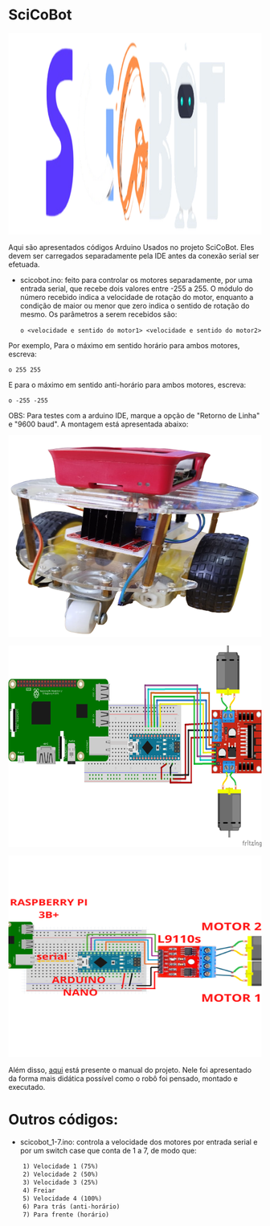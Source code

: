 # SciCoBot

<p align="center">
  <img src="https://github.com/NatanaelAmil/scicobot_2ino/blob/main/outros_arquivos/LOGO.png"/ height="400" width="750">
</p>

Aqui são apresentados códigos Arduino Usados no projeto SciCoBot. Eles devem ser carregados separadamente pela IDE antes da conexão serial ser efetuada.

 * scicobot.ino: feito para controlar os motores separadamente, por uma entrada serial, que recebe dois valores entre -255 a 255. O módulo do número recebido indica a velocidade de rotação do motor, enquanto a condição de maior ou menor que zero indica o sentido de rotação do mesmo. Os parâmetros a serem recebidos são:

    `o <velocidade e sentido do motor1> <velocidade e sentido do motor2>`

Por exemplo, Para o máximo em sentido horário para ambos motores, escreva: 

    o 255 255
    

E para o máximo em sentido anti-horário para ambos motores, escreva: 

    o -255 -255


OBS: Para testes com a arduino IDE, marque a opção de "Retorno de Linha" e "9600 baud". A montagem está apresentada abaixo:

<p align="center">
  <img src="https://github.com/NatanaelAmil/scicobot_2ino/blob/main/outros_arquivos/scicobot.png"/ height="400" width="750">
</p>

<p align="center">
  <img src="https://github.com/NatanaelAmil/scicobot_2ino/blob/main/outros_arquivos/Montagem.png"/ height="400" width="750">
</p>

<p align="center">
  <img src="https://github.com/NatanaelAmil/scicobot_2ino/blob/main/outros_arquivos/Montagem_comentada.png"/ height="400" width="750">
</p>

Além disso, [aqui](https://github.com/NatanaelAmil/scicobot_2ino/blob/main/outros_arquivos/Guia%20SciCoBot%20Motor.docx) está presente o manual do projeto. Nele foi apresentado da forma mais didática possível como o robô foi pensado, montado e executado.

# Outros códigos:

 * scicobot_1-7.ino: controla a velocidade dos motores por entrada serial e por um switch case que conta de 1 a 7, de modo que:
```
    1) Velocidade 1 (75%)
    2) Velocidade 2 (50%)
    3) Velocidade 3 (25%)
    4) Freiar
    5) Velocidade 4 (100%)
    6) Para trás (anti-horário)
    7) Para frente (horário)
```

